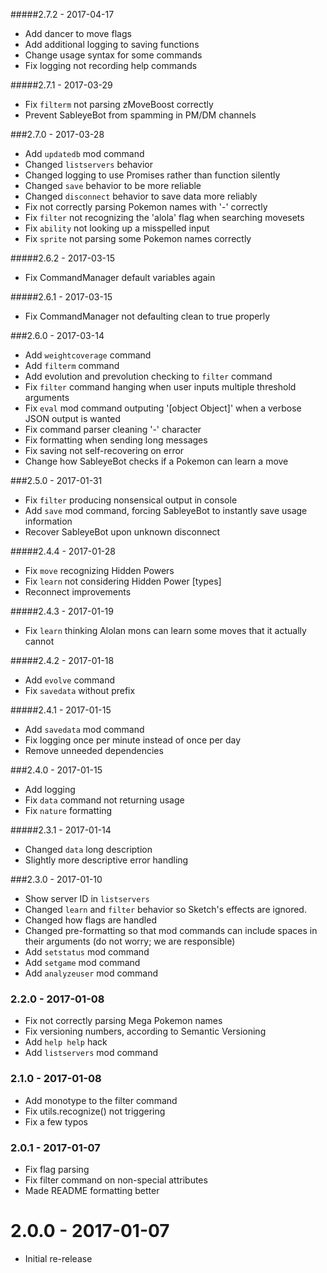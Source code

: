 #####2.7.2 - 2017-04-17
 * Add dancer to move flags
 * Add additional logging to saving functions	
 * Change usage syntax for some commands
 * Fix logging not recording help commands

#####2.7.1 - 2017-03-29
 * Fix `filterm` not parsing zMoveBoost correctly
 * Prevent SableyeBot from spamming in PM/DM channels
 
###2.7.0 - 2017-03-28
 * Add `updatedb` mod command
 * Changed `listservers` behavior
 * Changed logging to use Promises rather than function silently
 * Changed `save` behavior to be more reliable
 * Changed `disconnect` behavior to save data more reliably
 * Fix not correctly parsing Pokemon names with '-' correctly
 * Fix `filter` not recognizing the 'alola' flag when searching movesets
 * Fix `ability` not looking up a misspelled input
 * Fix `sprite` not parsing some Pokemon names correctly

#####2.6.2 - 2017-03-15
 * Fix CommandManager default variables again

#####2.6.1 - 2017-03-15
 * Fix CommandManager not defaulting clean to true properly

###2.6.0 - 2017-03-14
 * Add `weightcoverage` command
 * Add `filterm` command
 * Add evolution and prevolution checking to `filter` command
 * Fix `filter` command hanging when user inputs multiple threshold arguments
 * Fix `eval` mod command outputing '[object Object]' when a verbose JSON output is wanted
 * Fix command parser cleaning '-' character
 * Fix formatting when sending long messages
 * Fix saving not self-recovering on error
 * Change how SableyeBot checks if a Pokemon can learn a move

###2.5.0 - 2017-01-31
 * Fix `filter` producing nonsensical output in console
 * Add `save` mod command, forcing SableyeBot to instantly save usage information
 * Recover SableyeBot upon unknown disconnect

#####2.4.4 - 2017-01-28
 * Fix `move` recognizing Hidden Powers
 * Fix `learn` not considering Hidden Power [types]
 * Reconnect improvements

#####2.4.3 - 2017-01-19
 * Fix `learn` thinking Alolan mons can learn some moves that it actually cannot

#####2.4.2 - 2017-01-18
 * Add `evolve` command
 * Fix `savedata` without prefix

#####2.4.1 - 2017-01-15
 * Add `savedata` mod command
 * Fix logging once per minute instead of once per day
 * Remove unneeded dependencies

###2.4.0 - 2017-01-15
 * Add logging
 * Fix `data` command not returning usage
 * Fix `nature` formatting

#####2.3.1 - 2017-01-14
 * Changed `data` long description
 * Slightly more descriptive error handling

###2.3.0 - 2017-01-10
 * Show server ID in `listservers`
 * Changed `learn` and `filter` behavior so Sketch's effects are ignored.
 * Changed how flags are handled
 * Changed pre-formatting so that mod commands can include spaces in their arguments (do not worry; we are responsible)
 * Add `setstatus` mod command
 * Add `setgame` mod command
 * Add `analyzeuser` mod command

### 2.2.0 - 2017-01-08
 * Fix not correctly parsing Mega Pokemon names
 * Fix versioning numbers, according to Semantic Versioning
 * Add `help help` hack
 * Add `listservers` mod command

### 2.1.0 - 2017-01-08
 * Add monotype to the filter command
 * Fix utils.recognize() not triggering
 * Fix a few typos

### 2.0.1 - 2017-01-07
 * Fix flag parsing
 * Fix filter command on non-special attributes
 * Made README formatting better

# 2.0.0 - 2017-01-07
 * Initial re-release